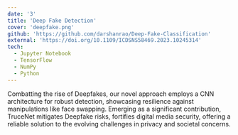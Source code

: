 ```yaml
---
date: '3'
title: 'Deep Fake Detection'
cover: 'deepfake.png'
github: 'https://github.com/darshanrao/Deep-Fake-Classification'
external: 'https://doi.org/10.1109/ICDSNS58469.2023.10245314'
tech:
  - Jupyter Notebook
  - TensorFlow
  - NumPy
  - Python
---
```


Combatting the rise of Deepfakes, our novel approach employs a CNN architecture for robust detection, showcasing resilience against manipulations like face swapping. Emerging as a significant contribution, TruceNet mitigates Deepfake risks, fortifies digital media security, offering a reliable solution to the evolving challenges in privacy and societal concerns.
